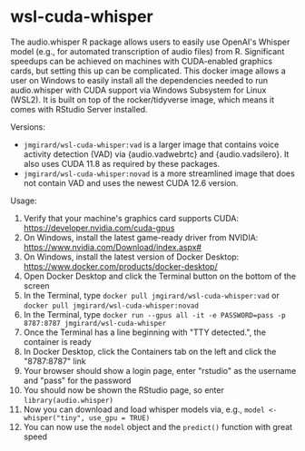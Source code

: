# wsl-cuda-whisper
The audio.whisper R package allows users to easily use OpenAI's Whisper model (e.g., for automated transcription of audio files) from R. Significant speedups can be achieved on machines with CUDA-enabled graphics cards, but setting this up can be complicated. This docker image allows a user on Windows to easily install all the dependencies needed to run audio.whisper with CUDA support via Windows Subsystem for Linux (WSL2). It is built on top of the rocker/tidyverse image, which means it comes with RStudio Server installed.

Versions:
- `jmgirard/wsl-cuda-whisper:vad` is a larger image that contains voice activity detection (VAD) via {audio.vadwebrtc} and {audio.vadsilero}. It also uses CUDA 11.8 as required by these packages.
- `jmgirard/wsl-cuda-whisper:novad` is a more streamlined image that does not contain VAD and uses the newest CUDA 12.6 version.

Usage:
1. Verify that your machine's graphics card supports CUDA: https://developer.nvidia.com/cuda-gpus
2. On Windows, install the latest game-ready driver from NVIDIA: https://www.nvidia.com/Download/index.aspx#
3. On Windows, install the latest version of Docker Desktop: https://www.docker.com/products/docker-desktop/
4. Open Docker Desktop and click the Terminal button on the bottom of the screen
5. In the Terminal, type `docker pull jmgirard/wsl-cuda-whisper:vad` or `docker pull jmgirard/wsl-cuda-whisper:novad` 
6. In the Terminal, type `docker run --gpus all -it -e PASSWORD=pass -p 8787:8787 jmgirard/wsl-cuda-whisper`
7. Once the Terminal has a line beginning with "TTY detected.", the container is ready
6. In Docker Desktop, click the Containers tab on the left and click the "8787:8787" link
9. Your browser should show a login page, enter "rstudio" as the username and "pass" for the password
10. You should now be shown the RStudio page, so enter `library(audio.whisper)` 
11. Now you can download and load whisper models via, e.g., `model <- whisper("tiny", use_gpu = TRUE)`
12. You can now use the `model` object and the `predict()` function with great speed
